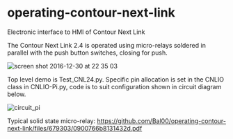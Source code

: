 # operating-contour-next-link
Electronic interface to HMI of Contour Next Link

The Contour Next Link 2.4 is operated using micro-relays soldered in parallel with the push button switches, closing for push.

![screen shot 2016-12-30 at 22 35 03](https://cloud.githubusercontent.com/assets/16906631/21573767/5d6145a0-cee0-11e6-8154-ed23beefb9c2.png)

Top level demo is Test_CNL24.py. Specific pin allocation is set in the CNLIO class in CNLIO-Pi.py, code is to suit configuration shown in circuit diagram below.

![circuit_pi](https://cloud.githubusercontent.com/assets/16906631/21573687/58c4e0f2-cedf-11e6-8687-3777d9f36193.png)

Typical solid state micro-relay: https://github.com/Bal00/operating-contour-next-link/files/679303/0900766b8131432d.pdf
